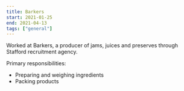 ```yaml
---
title: Barkers
start: 2021-01-25
end: 2021-04-13
tags: ["general"]
---
```

Worked at Barkers, a producer of jams, juices and preserves through Stafford recruitment agency.

Primary responsibilities:

- Preparing and weighing ingredients
- Packing products

